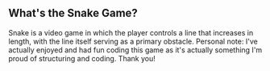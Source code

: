 ## What's the Snake Game?
Snake is a video game in which the player controls a line that increases in length, with the line itself serving as a primary obstacle. 
Personal note: I've actually enjoyed and had fun coding this game as it's actually something I'm proud of structuring and coding.
Thank you!
